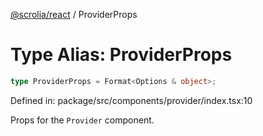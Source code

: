 [@scrolia/react](../README.md) / ProviderProps

# Type Alias: ProviderProps

```ts
type ProviderProps = Format<Options & object>;
```

Defined in: package/src/components/provider/index.tsx:10

Props for the `Provider` component.
